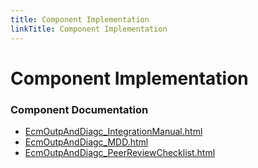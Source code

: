 ```yaml
---
title: Component Implementation
linkTitle: Component Implementation
---
```


# Component Implementation
### Component Documentation

- [EcmOutpAndDiagc_IntegrationManual.html](doc/EcmOutpAndDiagc_IntegrationManual.html)
- [EcmOutpAndDiagc_MDD.html](doc/EcmOutpAndDiagc_MDD.html)
- [EcmOutpAndDiagc_PeerReviewChecklist.html](doc/EcmOutpAndDiagc_PeerReviewChecklist.html)

